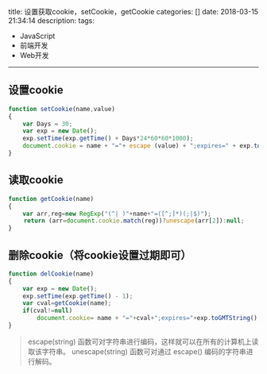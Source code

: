 title: 设置获取cookie，setCookie，getCookie
categories: []
date: 2018-03-15 21:34:14
description:
tags: 
 - JavaScript
 - 前端开发
 - Web开发
---

## 设置cookie

```javascript
function setCookie(name,value) 
{ 
    var Days = 30; 
    var exp = new Date(); 
    exp.setTime(exp.getTime() + Days*24*60*60*1000); 
    document.cookie = name + "="+ escape (value) + ";expires=" + exp.toGMTString(); 
}
```

## 读取cookie

```javascript
function getCookie(name) 
{ 
    var arr,reg=new RegExp("(^| )"+name+"=([^;]*)(;|$)"); 
　　 return (arr=document.cookie.match(reg))?unescape(arr[2]):null;
}
```

## 删除cookie（将cookie设置过期即可）

```javascript
function delCookie(name) 
{ 
    var exp = new Date(); 
    exp.setTime(exp.getTime() - 1); 
    var cval=getCookie(name); 
    if(cval!=null) 
        document.cookie= name + "="+cval+";expires="+exp.toGMTString(); 
}
```

> escape(string) 函数可对字符串进行编码，这样就可以在所有的计算机上读取该字符串。 
> unescape(string) 函数可对通过 escape() 编码的字符串进行解码。